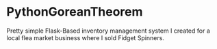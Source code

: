 # PythonGoreanTheorem

Pretty simple Flask-Based inventory management system I created for a local flea market business where I sold Fidget Spinners.
